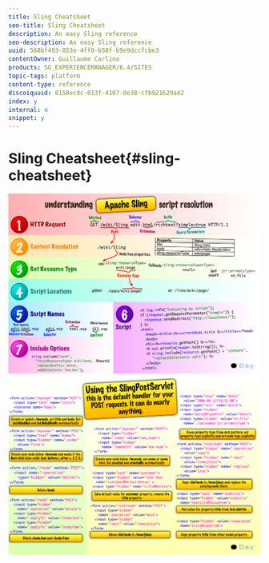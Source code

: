 ```yaml
---
title: Sling Cheatsheet
seo-title: Sling Cheatsheet
description: An easy Sling reference
seo-description: An easy Sling reference
uuid: 568bf493-853e-4ff0-b58f-b9e9dccfcbe3
contentOwner: Guillaume Carlino
products: SG_EXPERIENCEMANAGER/6.4/SITES
topic-tags: platform
content-type: reference
discoiquuid: 8158ec9c-013f-4107-8e38-cfb921629a42
index: y
internal: n
snippet: y
---
```


# Sling Cheatsheet{#sling-cheatsheet}

 ![](assets/chlimage_1-107.png) ![](assets/chlimage_1-108.png)


